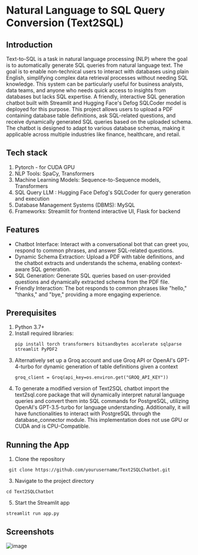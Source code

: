 # Natural Language to SQL Query Conversion (Text2SQL)

## Introduction
Text-to-SQL is a task in natural language processing (NLP) where the goal is to automatically generate SQL queries from natural language text. The goal is to enable non-technical users to interact with databases using plain English, simplifying complex data retrieval processes without needing SQL knowledge. This system can be particularly useful for business analysts, data teams, and anyone who needs quick access to insights from databases but lacks SQL expertise. A friendly, interactive SQL generation chatbot built with Streamlit and Hugging Face's Defog SQLCoder model is deployed for this purpose. This project allows users to upload a PDF containing database table definitions, ask SQL-related questions, and receive dynamically generated SQL queries based on the uploaded schema. The chatbot is designed to adapt to various database schemas, making it applicable across multiple industries like finance, healthcare, and retail.

## Tech stack
1. Pytorch - for CUDA GPU 
2. NLP Tools: SpaCy, Transformers
3. Machine Learning Models: Sequence-to-Sequence models, Transformers
4. SQL Query LLM : Hugging Face Defog's SQLCoder for query generation and execution
5. Database Management Systems (DBMS): MySQL
6. Frameworks: Streamlit for frontend interactive UI, Flask for backend

## Features
 - Chatbot Interface: Interact with a conversational bot that can greet you, respond to common phrases, and answer SQL-related questions.
 - Dynamic Schema Extraction: Upload a PDF with table definitions, and the chatbot extracts and understands the schema, enabling context-aware SQL generation.
-  SQL Generation: Generate SQL queries based on user-provided questions and dynamically extracted schema from the PDF file.
- Friendly Interaction: The bot responds to common phrases like "hello," "thanks," and "bye," providing a more engaging experience.

## Prerequisites
1. Python 3.7+
2. Install required libraries:
   ```
   pip install torch transformers bitsandbytes accelerate sqlparse streamlit PyPDF2
   ```
3. Alternatively set up a Groq account and use Groq API or OpenAI's GPT-4-turbo for dynamic generation of table definitions given a context
   ```
   groq_client = Groq(api_key=os.environ.get("GROQ_API_KEY"))
   ```
4. To generate a modified version of Text2SQL chatbot import the text2sql.core package that will dynamically interpret natural language queries and convert them into SQL commands for PostgreSQL, utilizing OpenAI's GPT-3.5-turbo for language understanding. Additionally, it will have functionalities to interact with PostgreSQL through the database_connector module. This implementation does not use GPU or CUDA and is CPU-Compatible.
   
## Running the App
1. Clone the repository
  ```
   git clone https://github.com/yourusername/Text2SQLChatbot.git
  ```
3. Navigate to the project directory
  ```
  cd Text2SQLChatbot
```
5. Start the Streamlit app
```
streamlit run app.py
```
## Screenshots
![image](https://github.com/user-attachments/assets/d5234239-c985-4362-a8ab-0fba13775884)

